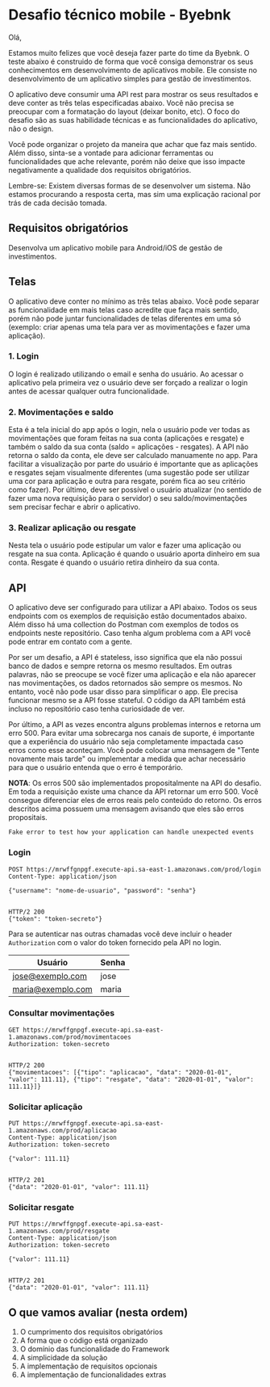# Desafio técnico mobile - Byebnk

Olá,

Estamos muito felizes que você deseja fazer parte do time da Byebnk. O teste abaixo é construido de
forma que você consiga demonstrar os seus conhecimentos em desenvolvimento de aplicativos mobile. Ele
consiste no desenvolvimento de um aplicativo simples para gestão de investimentos.

O aplicativo deve consumir uma API rest para mostrar os seus resultados e deve conter as três telas
especificadas abaixo. Você não precisa se preocupar com a formatação do layout (deixar bonito, etc).
O foco do desafio são as suas habilidade técnicas e as funcionalidades do aplicativo, não o design.

Você pode organizar o projeto da maneira que achar que faz mais sentido. Além disso, sinta-se a
vontade para adicionar ferramentas ou funcionalidades que ache relevante, porém não deixe que isso
impacte negativamente a qualidade dos requisitos obrigatórios.

Lembre-se: Existem diversas formas de se desenvolver um sistema. Não estamos procurando a resposta
certa, mas sim uma explicação racional por trás de cada decisão tomada.

## Requisitos obrigatórios
Desenvolva um aplicativo mobile para Android/iOS de gestão de investimentos.

## Telas
O aplicativo deve conter no mínimo as três telas abaixo. Você pode separar as funcionalidade em mais
telas caso acredite que faça mais sentido, porém não pode juntar funcionalidades de telas diferentes
em uma só (exemplo: criar apenas uma tela para ver as movimentações e fazer uma aplicação).

### 1. Login
O login é realizado utilizando o email e senha do usuário. Ao acessar o aplicativo pela primeira vez
o usuário deve ser forçado a realizar o login antes de acessar qualquer outra funcionalidade.

### 2. Movimentações e saldo
Esta é a tela inicial do app após o login, nela o usuário pode ver todas as movimentações que foram
feitas na sua conta (aplicações e resgate) e também o saldo da sua conta (saldo = aplicações - resgates).
A API não retorna o saldo da conta, ele deve ser calculado manuamente no app. Para facilitar a
visualização por parte do usuário é importante que as aplicações e resgates sejam visualmente
diferentes (uma sugestão pode ser utilizar uma cor para aplicação e outra para resgate, porém fica
ao seu critério como fazer). Por último, deve ser possível o usuário atualizar (no sentido de fazer
uma nova requisição para o servidor) o seu saldo/movimentações sem precisar fechar e abrir o aplicativo.

### 3. Realizar aplicação ou resgate
Nesta tela o usuário pode estipular um valor e fazer uma aplicação ou resgate na sua conta. Aplicação
é quando o usuário aporta dinheiro em sua conta. Resgate é quando o usuário retira dinheiro da sua
conta.

## API
O aplicativo deve ser configurado para utilizar a API abaixo. Todos os seus endpoints com os exemplos
de requisição estão documentados abaixo. Além disso há uma collection do Postman com exemplos de todos
os endpoints neste repositório. Caso tenha algum problema com a API você pode entrar em contato com
a gente.

Por ser um desafio, a API é stateless, isso significa que ela não possui banco de dados e sempre
retorna os mesmo resultados. Em outras palavras, não se preocupe se você fizer uma aplicação e ela
não aparecer nas movimentações, os dados retornados são sempre os mesmos. No entanto, você não pode
usar disso para simplificar o app. Ele precisa funcionar mesmo se a API fosse stateful. O código da
API também está incluso no repositório caso tenha curiosidade de ver.

Por último, a API as vezes encontra alguns problemas internos e retorna um erro 500. Para evitar uma
sobrecarga nos canais de suporte, é importante que a experiência do usuário não seja completamente
impactada caso erros como esse aconteçam. Você pode colocar uma mensagem de "Tente novamente mais
tarde" ou implementar a medida que achar necessário para que o usuário entenda que o erro é
temporário.

**NOTA**: Os erros 500 são implementados propositalmente na API do desafio. Em toda a requisição
existe uma chance da API retornar um erro 500. Você consegue diferenciar eles de erros reais pelo
conteúdo do retorno. Os erros descritos acima possuem uma mensagem avisando que eles são erros
propositais.

```
Fake error to test how your application can handle unexpected events
```


### Login

```
POST https://mrwffgnpgf.execute-api.sa-east-1.amazonaws.com/prod/login
Content-Type: application/json

{"username": "nome-de-usuario", "password": "senha"}


HTTP/2 200
{"token": "token-secreto"}
```

Para se autenticar nas outras chamadas você deve incluir o header `Authorization` com o valor do
token fornecido pela API no login.

| Usuário | Senha |
|---|---|
| jose@exemplo.com | jose |
| maria@exemplo.com | maria |

### Consultar movimentações
```
GET https://mrwffgnpgf.execute-api.sa-east-1.amazonaws.com/prod/movimentacoes
Authorization: token-secreto


HTTP/2 200
{"movimentacoes": [{"tipo": "aplicacao", "data": "2020-01-01", "valor": 111.11}, {"tipo": "resgate", "data": "2020-01-01", "valor": 111.11}]}
```

### Solicitar aplicação
```
PUT https://mrwffgnpgf.execute-api.sa-east-1.amazonaws.com/prod/aplicacao
Content-Type: application/json
Authorization: token-secreto

{"valor": 111.11}


HTTP/2 201
{"data": "2020-01-01", "valor": 111.11}
```

### Solicitar resgate
```
PUT https://mrwffgnpgf.execute-api.sa-east-1.amazonaws.com/prod/resgate
Content-Type: application/json
Authorization: token-secreto

{"valor": 111.11}


HTTP/2 201
{"data": "2020-01-01", "valor": 111.11}
```

## O que vamos avaliar (nesta ordem)
1. O cumprimento dos requisitos obrigatórios
2. A forma que o código está organizado
3. O domínio das funcionalidade do Framework
4. A simplicidade da solução
5. A implementação de requisitos opcionais
6. A implementação de funcionalidades extras
